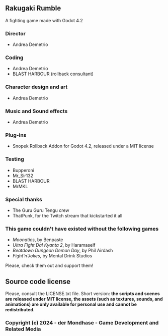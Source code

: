 ## Rakugaki Rumble
A fighting game made with Godot 4.2

### Director
* Andrea Demetrio

### Coding
* Andrea Demetrio
* BLAST HARBOUR (rollback consultant)

### Character design and art
* Andrea Demetrio

### Music and Sound effects
* Andrea Demetrio

### Plug-ins
* Snopek Rollback Addon for Godot 4.2, released under a MIT license

### Testing
* Bupperoni
* Mr_Sir132
* BLAST HARBOUR
* MrMKL

### Special thanks
* The Guru Guru Tengu crew
* ThatPunk, for the Twitch stream that kickstarted it all

### This game couldn't have existed without the following games
* *Moonatics*, by Benpaste
* *Ultra Fight Da! Kyanta 2*, by Haramaself
* *Beatdown Dungeon Demon Day*, by Phil Airdash
* *Fight'n'Jokes*, by Mental Drink Studios

Please, check them out and support them!

## Source code license

Please, consult the LICENSE.txt file. Short version: **the scripts and scenes are released under MIT license, the assets (such as textures, sounds, and animations) are only available for personal use and cannot be redistributed.**

### Copyright (c) 2024 - der Mondhase - Game Development and Related Media